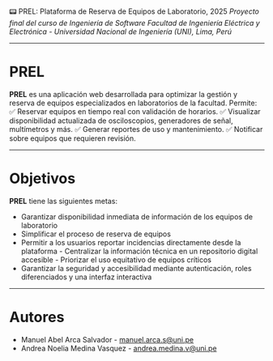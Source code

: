 📟 PREL: Plataforma de Reserva de Equipos de Laboratorio, 2025
*Proyecto final del curso de Ingeniería de Software*
*Facultad de Ingeniería Eléctrica y Electrónica - Universidad Nacional de Ingeniería (UNI), Lima, Perú*

---

# PREL

**PREL** es una aplicación web desarrollada para optimizar la gestión y reserva de equipos especializados en laboratorios de la facultad. Permite:
 ✅ Reservar equipos en tiempo real con validación de horarios.
 ✅ Visualizar disponibilidad actualizada de osciloscopios, generadores de señal, multímetros y más.
 ✅ Generar reportes de uso y mantenimiento.
 ✅ Notificar sobre equipos que requieren revisión.

---

# Objetivos

**PREL** tiene las siguientes metas:

- Garantizar disponibilidad inmediata de información de los equipos de laboratorio
- Simplificar el proceso de reserva de equipos
- Permitir a los usuarios reportar incidencias directamente desde la plataforma
‭- Centralizar la información técnica en un repositorio digital accesible
‭- Priorizar el uso equitativo de equipos críticos
- Garantizar la seguridad y accesibilidad mediante autenticación, roles diferenciados y una interfaz interactiva

---

# Autores

- Manuel Abel Arca Salvador - manuel.arca.s@uni.pe
- Andrea Noelia Medina Vasquez - andrea.medina.v@uni.pe 
